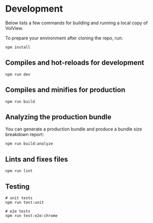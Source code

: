 # Development

Below lists a few commands for building and running a local copy of VolView.

To prepare your environment after cloning the repo, run:

```
npm install
```

## Compiles and hot-reloads for development
```
npm run dev
```

## Compiles and minifies for production
```
npm run build
```

## Analyzing the production bundle

You can generate a production bundle and produce a bundle size breakdown report:

```
npm run build:analyze
```

## Lints and fixes files
```
npm run lint
```

## Testing

```
# unit tests
npm run test:unit

# e2e tests
npm run test:e2e:chrome
```